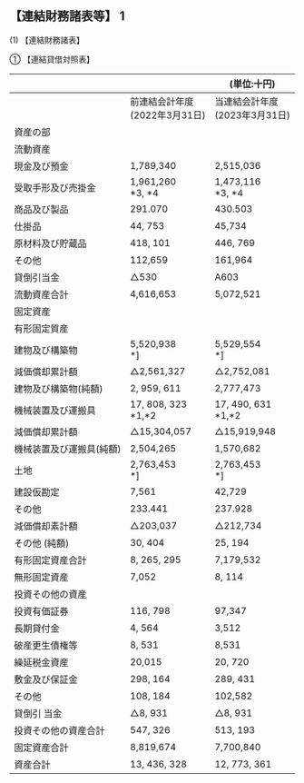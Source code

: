 ## 【連結財務諸表等】 1

(1) 【連結財務諸表】

① 【連結貸借対照表】

|               |                         | (単位:十円)                 |
|---------------|-------------------------|-------------------------|
|               | 前連結会計年度<br>(2022年3月31日) | 当連結会計年度<br>(2023年3月31日) |
| 資産の部          |                         |                         |
| 流動資産          |                         |                         |
| 現金及び預金        | 1,789,340               | 2,515,036               |
| 受取手形及び売掛金     | 1,961,260<br>*3, *4     | 1,473,116<br>*3, *4     |
| 商品及び製品        | 291.070                 | 430.503                 |
| 仕掛品           | 44, 753                 | 45,734                  |
| 原材料及び貯蔵品      | 418, 101                | 446, 769                |
| その他           | 112,659                 | 161,964                 |
| 貸倒引当金         | △530                    | A603                    |
| 流動資産合計        | 4,616,653               | 5,072,521               |
| 固定資産          |                         |                         |
| 有形固定質産        |                         |                         |
| 建物及び構築物       | 5,520,938<br>*]         | 5,529,554<br>*]         |
| 減価償却累計額       | △2,561,327              | △2,752,081              |
| 建物及び構築物(純額)   | 2, 959, 611             | 2,777,473               |
| 機械装置及び運搬具     | 17, 808, 323<br>*1,*2   | 17, 490, 631<br>*1,*2   |
| 減価償却累計額       | △15,304,057             | △15,919,948             |
| 機械装置及び運搬具(純額) | 2,504,265               | 1,570,682               |
| 土地            | 2,763,453<br>*]         | 2,763,453<br>*]         |
| 建設仮勘定         | 7,561                   | 42,729                  |
| その他           | 233.441                 | 237.928                 |
| 減価償却素計額       | △203,037                | △212,734                |
| その他 (純額)      | 30, 404                 | 25, 194                 |
| 有形固定資産合計      | 8, 265, 295             | 7,179,532               |
| 無形固定資産        | 7,052                   | 8, 114                  |
| 投資その他の資産      |                         |                         |
| 投資有価証券        | 116, 798                | 97,347                  |
| 長期貸付金         | 4, 564                  | 3,512                   |
| 破産更生債権等       | 8, 531                  | 8,531                   |
| 繰延税金資産        | 20,015                  | 20, 720                 |
| 敷金及び保証金       | 298, 164                | 289, 431                |
| その他           | 108, 184                | 102,582                 |
| 貸倒引 当金        | △8, 931                 | △8, 931                 |
| 投資その他の資産合計    | 547, 326                | 513, 193                |
| 固定資産合計        | 8,819,674               | 7,700,840               |
| 資産合計          | 13, 436, 328            | 12, 773, 361            |
